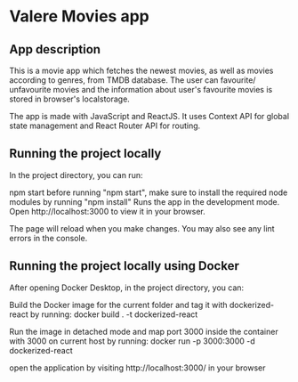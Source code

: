 # Valere Movies app

## App description

This is a movie app which fetches the newest movies, as well as movies according to genres, from TMDB database. The user can favourite/ unfavourite movies and the information about user's favourite movies is stored in browser's localstorage.

The app is made with JavaScript and ReactJS. It uses Context API for global state management and React Router API for routing.

## Running the project locally

In the project directory, you can run:

npm start
before running "npm start", make sure to install the required node modules by running "npm install"
Runs the app in the development mode.
Open http://localhost:3000 to view it in your browser.

The page will reload when you make changes.
You may also see any lint errors in the console.

## Running the project locally using Docker

After opening Docker Desktop, in the project directory, you can:

Build the Docker image for the current folder and tag it with dockerized-react by running:
docker build . -t dockerized-react

Run the image in detached mode
and map port 3000 inside the container with 3000 on current host by running:
docker run -p 3000:3000 -d dockerized-react

open the application by visiting
http://localhost:3000/ in your browser
